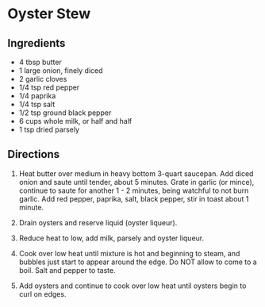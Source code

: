 # Oyster Stew #

## Ingredients ##

- 4 tbsp butter
- 1 large onion, finely diced
- 2 garlic cloves
- 1/4 tsp red pepper
- 1/4 paprika
- 1/4 tsp salt
- 1/2 tsp ground black pepper
- 6 cups whole milk, or half and half
- 1 tsp dried parsely

## Directions ##

1. Heat butter over medium in heavy bottom 3-quart saucepan. Add diced onion and saute until tender, about 5 minutes. Grate in garlic (or mince), continue to saute for another 1 - 2 minutes, being watchful to not burn garlic.  Add red pepper, paprika, salt, black pepper, stir in toast about 1 minute.

2. Drain oysters and reserve liquid (oyster liqueur).

3. Reduce heat to low, add milk, parsely and oyster liqueur.

4. Cook over low heat until mixture is hot and beginning to steam, and bubbles just start to appear around the edge.  Do NOT allow to come to a boil.  Salt and pepper to taste.

5. Add oysters and continue to cook over low heat until oysters begin to curl on edges.


